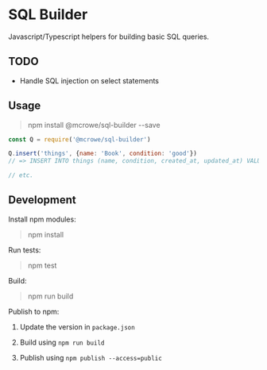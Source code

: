 # SQL Builder

Javascript/Typescript helpers for building basic SQL queries.

## TODO

- Handle SQL injection on select statements

## Usage

> npm install @mcrowe/sql-builder --save

```js
const Q = require('@mcrowe/sql-builder')

Q.insert('things', {name: 'Book', condition: 'good'})
// => INSERT INTO things (name, condition, created_at, updated_at) VALUES ('Book', 'good', now(), now());

// etc.
```

## Development

Install npm modules:

> npm install

Run tests:

> npm test

Build:

> npm run build

Publish to npm:

1. Update the version in `package.json`

2. Build using `npm run build`

3. Publish using `npm publish --access=public`

